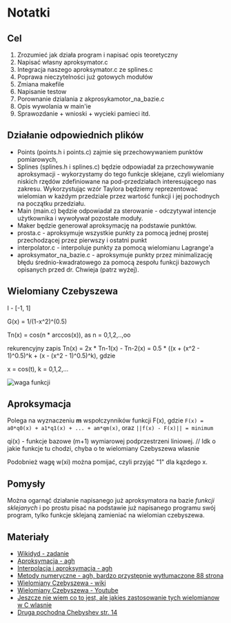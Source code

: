 # Notatki

## Cel

1) Zrozumieć jak działa program i napisać opis teoretyczny
2) Napisać własny aproksymator.c 
3) Integracja naszego aproksymator.c ze splines.c
4) Poprawa nieczytelności już gotowych modułów
5) Zmiana makefile
6) Napisanie testow
7) Porownanie dzialania z akprosykamotor_na_bazie.c
8) Opis wywolania w main'ie
9) Sprawozdanie + wnioski + wycieki pamieci itd.

## Działanie odpowiednich plików

- Points (points.h i points.c) zajmie się przechowywaniem punktów pomiarowych,
- Splines (splines.h i splines.c) będzie odpowiadał za przechowywanie aproksymacji - wykorzystamy do tego funkcje sklejane, czyli wielomiany niskich rzędów zdefiniowane na pod-przedziałach interesującego nas zakresu. Wykorzystując wzór Taylora będziemy reprezentować wielomian w każdym przedziale przez wartość funkcji i jej pochodnych na początku przedziału.
- Main (main.c) będzie odpowiadał za sterowanie - odczytywał intencje użytkownika i wywoływał pozostałe moduły.
- Maker będzie generował aproksymację na podstawie punktów.
- prosta.c - aproksymuje wszystkie punkty za pomocą jednej prostej przechodzącej przez pierwszy i ostatni punkt
- interpolator.c - interpoluje punkty za pomocą wielomianu Lagrange'a
- aproksymator_na_bazie.c - aproksymuje punkty przez minimalizację błędu średnio-kwadratowego za pomocą zespołu funkcji bazowych opisanych przed dr. Chwieja (patrz wyżej).

## Wielomiany Czebyszewa

 I - [-1, 1]

G(x) = 1/(1-x^2)^(0.5)

Tn(x) = cos(n * arccos(x)), as n = 0,1,2,..,oo

rekurencyjny zapis Tn(x) = 2x * Tn-1(x) - Tn-2(x) = 0.5 * ((x + (x^2 - 1)^0.5)^k + (x - (x^2 - 1)^0.5)^k), gdzie

x = cos(t), k = 0,1,2,...


![waga funkcji](https://slidetodoc.com/presentation_image_h/2fbf5634ca6a5cb5cf755254dafe9a21/image-90.jpg)

## Aproksymacja

Polega na wyznaczeniu **m** wspołczynników funkcji F(x), gdzie `F(x) = a0*q0(x) + a1*q1(x) + ... + am*qm(x)`, oraz 
`||f(x) - F(x)|| = minimum`

qi(x) - funkcje bazowe (m+1) wymiarowej podprzestrzeni liniowej. // Idk o jakie funkcje tu chodzi, chyba o te wielomiany Czebyszewa wlasnie

Podobnież wagę w(xi) można pomijać, czyli przyjąć "1" dla kązdego x.

## Pomysły

Można ogarnąć działanie napisanego już aproksymatora na bazie _funkcji sklejanych_ i po prostu pisać na podstawie już napisanego programu swój program, tylko funkcje sklejaną zamieniać na wielomian czebyszewa.

## Materiały

- [Wikidyd - zadanie](http://wikidyd.iem.pw.edu.pl/LMP(2f)10.html)
- [Aproksymacja - agh](http://galaxy.agh.edu.pl/~chwiej/mn/aproksymacja.pdf)
- [Interpolacja i aproksymacja - agh](https://home.agh.edu.pl/~dpawlus/pliki/matlab/MO_interp_apr.pdf)
- [Metody numeryczne - agh, bardzo przystępnie wytłumaczone 88 strona](https://home.agh.edu.pl/~zak/downloads/2015-MN3.pdf)
- [Wielomiany Czebyszewa - wiki](https://pl.wikipedia.org/wiki/Wielomiany_Czebyszewa)
- [Wielomiany Czebyszewa - Youtube](https://www.youtube.com/watch?v=nkq-zkuxnlY)
- [Jeszcze nie wiem co to jest, ale jakies zastosowanie tych wielomianow w C wlasnie](https://www.gnu.org/software/gsl/doc/html/cheb.html?highlight=chebyshev)
- [Druga pochodna Chebyshev str. 14](https://ttu-ir.tdl.org/bitstream/handle/2346/60966/31295008378936.pdf?sequence=1)
